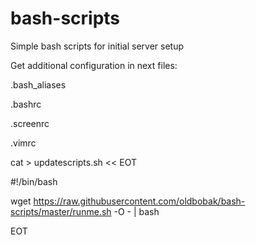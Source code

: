 # bash-scripts
Simple bash scripts for initial server setup

Get additional configuration in next files:

  .bash_aliases
  
  .bashrc
  
  .screenrc
  
  .vimrc

cat > updatescripts.sh << EOT

#!/bin/bash

wget https://raw.githubusercontent.com/oldbobak/bash-scripts/master/runme.sh -O - | bash

EOT 
